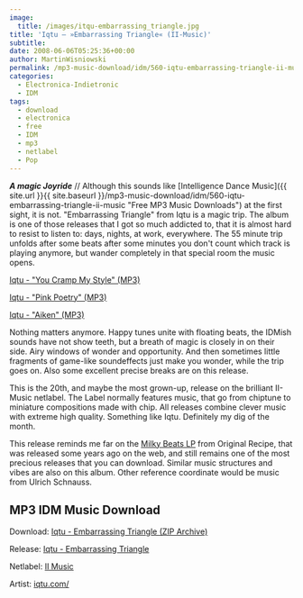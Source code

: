 ```yaml
---
image:
  title: /images/itqu-embarrassing_triangle.jpg
title: 'Iqtu – »Embarrassing Triangle« (II-Music)'
subtitle: 
date: 2008-06-06T05:25:36+00:00
author: MartinWisniowski
permalink: /mp3-music-download/idm/560-iqtu-embarrassing-triangle-ii-music
categories:
  - Electronica-Indietronic
  - IDM
tags:
  - download
  - electronica
  - free
  - IDM
  - mp3
  - netlabel
  - Pop
---
```

***A magic Joyride*** // Although this sounds like [Intelligence Dance Music]({{ site.url }}{{ site.baseurl }}/mp3-music-download/idm/560-iqtu-embarrassing-triangle-ii-music "Free MP3 Music Downloads") at the first sight, it is not. "Embarrassing Triangle" from Iqtu is a magic trip. The album is one of those releases that I got so much addicted to, that it is almost hard to resist to listen to: days, nights, at work, everywhere. The 55 minute trip unfolds after some beats after some minutes you don't count which track is playing anymore, but wander completely in that special room the music opens.

[Iqtu - "You Cramp My Style" (MP3)](http://mp3.phlow.de/phlow_2008/iqtu_-_13_you_cramp_my_style.mp3)
  
[Iqtu - "Pink Poetry" (MP3)](http://mp3.phlow.de/phlow_2008/iqtu_-_09_pink_poetry.mp3)
  
[Iqtu - "Aiken" (MP3)](http://mp3.phlow.de/phlow_2008/iqtu_-_03_aiken.mp3)

<!--more-->


  
<!--adsense-->

Nothing matters anymore. Happy tunes unite with floating beats, the IDMish sounds have not show teeth, but a breath of magic is closely in on their side. Airy windows of wonder and opportunity. And then sometimes little fragments of game-like soundeffects just make you wonder, while the trip goes on. Also some excellent precise breaks are on this release.

This is the 20th, and maybe the most grown-up, release on the brilliant II-Music netlabel. The Label normally features music, that go from chiptune to miniature compositions made with chip. All releases combine clever music with extreme high quality. Something like Iqtu. Definitely my dig of the month.

This release reminds me far on the [Milky Beats LP](http://phlow.net/mag/mp3_download_musik/original_recipe_milky_beat.php) from Original Recipe, that was released some years ago on the web, and still remains one of the most precious releases that you can download. Similar music structures and vibes are also on this album. Other reference coordinate would be music from Ulrich Schnauss.

## MP3 IDM Music Download

Download: [Iqtu - Embarrassing Triangle (ZIP Archive)](http://www.iimusic.net/dl.php?d=20_embarrassing_triangle.zip)
  
Release: [Iqtu - Embarrassing Triangle](http://www.iimusic.net/catalog/2008/05/embarrassing-triangle)
  
Netlabel: [II Music](http://www.iimusic.net/)
  
Artist: [iqtu.com/](http://iqtu.com/)